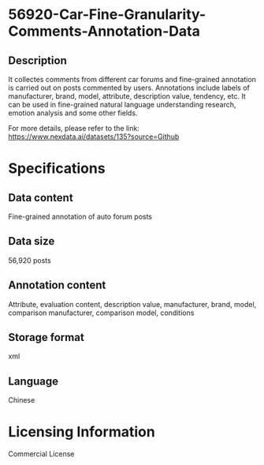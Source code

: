 # 56920-Car-Fine-Granularity-Comments-Annotation-Data

## Description
It collectes comments from different car forums and fine-grained annotation is carried out on posts commented by users. Annotations include labels of manufacturer, brand, model, attribute, description value, tendency, etc. It can be used in fine-grained natural language understanding research, emotion analysis and some other fields.

For more details, please refer to the link: https://www.nexdata.ai/datasets/135?source=Github


# Specifications
## Data content
Fine-grained annotation of auto forum posts
## Data size
56,920 posts
## Annotation content
Attribute, evaluation content, description value, manufacturer, brand, model, comparison manufacturer, comparison model, conditions
## Storage format
xml
## Language
Chinese

# Licensing Information
Commercial License
